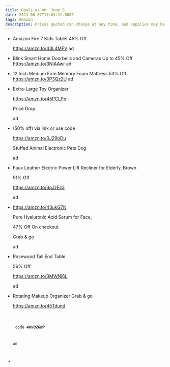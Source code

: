 ```yaml
---
title: Deals as on  June 8
date: 2023-06-07T17:03:12.800Z
tags: Amazon
description: Prices quoted can change at any time, and supplies may be limited.
---
```

<!--StartFragment-->

* Amazon Fire 7 Kids Tablet 45% Off 

  https://amzn.to/43L4MFV ad 
* <!--StartFragment-->

  Blink Smart Home Doorbells and Cameras Up to 45% Off https://amzn.to/3NiAAwr ad 
* <!--StartFragment-->

  12 Inch Medium Firm Memory Foam Mattress 53% Off https://amzn.to/3P3Qz2U ad 
* <!--StartFragment-->

  Extra-Large Toy Organizer

  https://amzn.to/45PCLPp

  Price Drop

  ad
* <!--StartFragment-->

  (50% off) via link or use code

  https://amzn.to/3J29pDu

  Stuffed Animal Electronic Pets Dog

  ad
* <!--StartFragment-->

  Faux Leather Electric Power Lift Recliner for Elderly, Brown

  51% Off

  https://amzn.to/3oJzErG

  ad
* <!--StartFragment-->

  https://amzn.to/43ukG7N

  Pure Hyaluronic Acid Serum for Face,

  47% Off On checkout

  Grab & go

  ad
* <!--StartFragment-->

  Rosewood Tall End Table

  56% Off

  https://amzn.to/3MWNj6L

  ad
* <!--StartFragment-->

  Rotating Makeup Organizer Grab & go 

  https://amzn.to/45Tdund  <pre><code class="language-js" data-prismjs-copy="Click to Copy"><!--StartFragment-->

   code ***40VOZGWP***

  ad
*